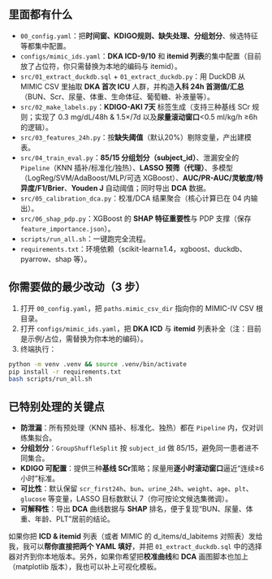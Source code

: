 ## 里面都有什么

* `00_config.yaml`：把**时间窗、KDIGO规则、缺失处理、分组划分**、候选特征等都集中配置。
* `configs/mimic_ids.yaml`：**DKA ICD-9/10** 和 **itemid 列表**的集中配置（目前放了占位符，你只需替换为本地的编码与 itemid）。
* `src/01_extract_duckdb.sql` + `01_extract_duckdb.py`：用 DuckDB 从 MIMIC CSV 里抽取 **DKA 首次 ICU** 人群，并构造**入科 24h 首测值/汇总**（BUN、Scr、尿量、体重、生命体征、葡萄糖、补液量等）。
* `src/02_make_labels.py`：**KDIGO-AKI 7天** 标签生成（支持三种基线 SCr 规则；实现了 0.3 mg/dL/48h & 1.5×/7d 以及**尿量滚动窗口**<0.5 ml/kg/h ≥6h 的逻辑）。
* `src/03_features_24h.py`：按**缺失阈值**（默认20%）剔除变量，产出建模表。
* `src/04_train_eval.py`：**85/15 分组划分（subject\_id）**、泄漏安全的 `Pipeline`（KNN 插补/标准化/独热）、**LASSO 预筛（代理）**、多模型（LogReg/SVM/AdaBoost/MLP/可选 XGBoost）、**AUC/PR-AUC/灵敏度/特异度/F1/Brier**、**Youden J** 自动阈值；同时导出 **DCA** 数据。
* `src/05_calibration_dca.py`：校准/DCA 结果聚合（核心计算已在 04 内输出）。
* `src/06_shap_pdp.py`：XGBoost 的 **SHAP 特征重要性**与 PDP 支撑（保存 `feature_importance.json`）。
* `scripts/run_all.sh`：一键跑完全流程。
* `requirements.txt`：环境依赖（scikit-learn≥1.4，xgboost、duckdb、pyarrow、shap 等）。

## 你需要做的最少改动（3 步）

1. 打开 `00_config.yaml`，把 `paths.mimic_csv_dir` 指向你的 MIMIC-IV CSV 根目录。
2. 打开 `configs/mimic_ids.yaml`，把 **DKA ICD** 与 **itemid** 列表补全（注：目前是示例/占位，需替换为你本地的编码）。
3. 终端执行：

```bash
python -m venv .venv && source .venv/bin/activate
pip install -r requirements.txt
bash scripts/run_all.sh
```

## 已特别处理的关键点

* **防泄漏**：所有预处理（KNN 插补、标准化、独热）都在 `Pipeline` 内，仅对训练集拟合。
* **分组划分**：`GroupShuffleSplit` 按 `subject_id` 做 85/15，避免同一患者进不同集合。
* **KDIGO 可配置**：提供三种**基线 SCr**策略；尿量用**逐小时滚动窗口**逼近“连续≥6小时”标准。
* **可比性**：默认保留 `scr_first24h`、`bun`、`urine_24h`、`weight`、`age`、`plt`、`glucose` 等变量，LASSO 目标数默认 7（你可按论文候选集微调）。
* **可解释性**：导出 **DCA** 曲线数据与 **SHAP** 排名，便于复现“BUN、尿量、体重、年龄、PLT”居前的结论。

如果你把 **ICD & itemid** 列表（或者 MIMIC 的 d\_items/d\_labitems 对照表）发给我，我可以**帮你直接把两个 YAML 填好**，并把 `01_extract_duckdb.sql` 中的选择器对齐到你本地版本。另外，如果你希望把**校准曲线**和 **DCA** 画图脚本也加上（matplotlib 版本），我也可以补上可视化模板。
